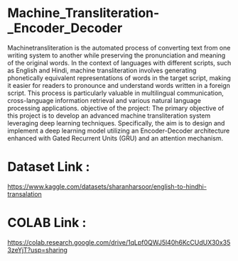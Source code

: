# Machine_Transliteration-_Encoder_Decoder
Machinetransliteration is the automated process of converting text from one writing system to another while 
preserving the pronunciation and meaning of the original words. In the context of languages with different scripts, such 
as English and Hindi, machine transliteration involves generating phonetically equivalent representations of words in the 
target script, making it easier for readers to pronounce and understand words written in a foreign script. This process is 
particularly valuable in multilingual communication, cross-language information retrieval and various natural language 
processing applications.
objective of the project: The primary objective of this project is to develop an advanced machine transliteration 
system leveraging deep learning techniques. Specifically, the aim is to design and implement a deep learning model 
utilizing an Encoder-Decoder architecture enhanced with Gated Recurrent Units (GRU) and an attention mechanism.

# Dataset Link : 
https://www.kaggle.com/datasets/sharanharsoor/english-to-hindhi-transalation

# COLAB Link : 
https://colab.research.google.com/drive/1qLpf0QWJ5l40h6KcCUdUX30x353zeYjT?usp=sharing
